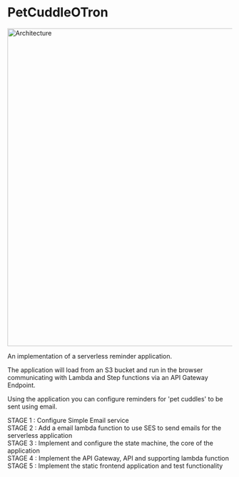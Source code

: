 # PetCuddleOTron

<img width="713" alt="Architecture" src="https://github.com/Denish-Pasupuleti/PetCuddleOTron/assets/24259706/603fe8df-d0f2-4f17-9379-6887ec59d01d">  

An implementation of a serverless reminder application.  

The application will load from an S3 bucket and run in the browser communicating with Lambda and Step functions via an API Gateway Endpoint.  

Using the application you can configure reminders for 'pet cuddles' to be sent using email.

STAGE 1 : Configure Simple Email service  
STAGE 2 : Add a email lambda function to use SES to send emails for the serverless application  
STAGE 3 : Implement and configure the state machine, the core of the application  
STAGE 4 : Implement the API Gateway, API and supporting lambda function  
STAGE 5 : Implement the static frontend application and test functionality  
